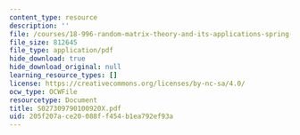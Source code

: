 ```yaml
---
content_type: resource
description: ''
file: /courses/18-996-random-matrix-theory-and-its-applications-spring-2004/205f207ace20088ff454b1ea792ef93a_S027309790100920X.pdf
file_size: 812645
file_type: application/pdf
hide_download: true
hide_download_original: null
learning_resource_types: []
license: https://creativecommons.org/licenses/by-nc-sa/4.0/
ocw_type: OCWFile
resourcetype: Document
title: S027309790100920X.pdf
uid: 205f207a-ce20-088f-f454-b1ea792ef93a
---
```

